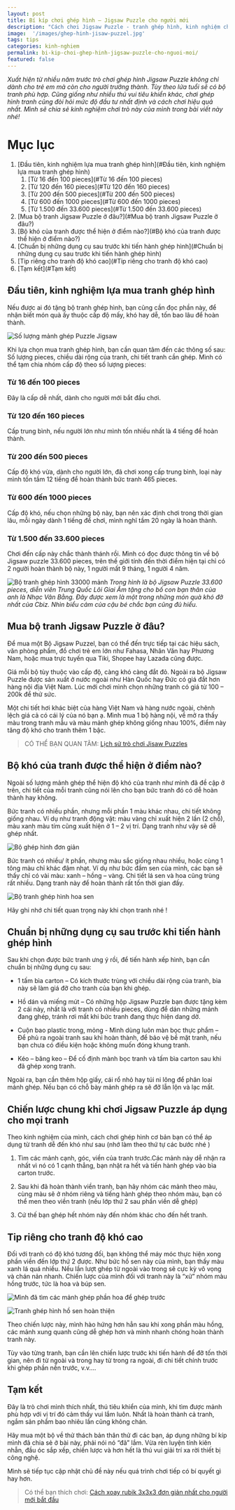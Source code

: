 ```yaml
---
layout: post
title: Bí kíp chơi ghép hình – Jigsaw Puzzle cho người mới
description: "Cách chơi Jigsaw Puzzle - tranh ghép hình, kinh nghiệm chọn tranh Jigsaw và bí quyết chơi dành cho người lớn được chia sẻ chi tiết nhất."
image:  '/images/ghep-hinh-jisaw-puzzel.jpg'
tags: tips
categories: kinh-nghiem
permalink: bi-kip-choi-ghep-hinh-jigsaw-puzzle-cho-nguoi-moi/
featured: false
---
```


_Xuất hiện từ nhiều năm trước trò chơi ghép hình Jigsaw Puzzle không chỉ dành cho trẻ em mà còn cho người trưởng thành. Tùy theo lứa tuổi sẽ có bộ tranh phù hợp. Cũng giống như nhiều thú vui tiêu khiển khác, chơi ghép hình tranh cũng đòi hỏi mức độ đầu tư nhất định và cách chơi hiệu quả nhất. Mình sẽ chia sẻ kinh nghiệm chơi trò này của mình trong bài viết này nhé!_

# Mục lục
1. [Đầu tiên, kinh nghiệm lựa mua tranh ghép hình](#Đầu tiên, kinh nghiệm lựa mua tranh ghép hình)
    1. [Từ 16 đến 100 pieces](#Từ 16 đến 100 pieces)
    2. [Từ 120 đến 160 pieces](#Từ 120 đến 160 pieces)
    3. [Từ 200 đến 500 pieces](#Từ 200 đến 500 pieces)
    4. [Từ 600 đến 1000 pieces](#Từ 600 đến 1000 pieces)
    5. [Từ 1.500 đến 33.600 pieces](#Từ 1.500 đến 33.600 pieces)
2. [Mua bộ tranh Jigsaw Puzzle ở đâu?](#Mua bộ tranh Jigsaw Puzzle ở đâu?)
3. [Bộ khó của tranh được thể hiện ở điểm nào?](#Bộ khó của tranh được thể hiện ở điểm nào?)
4. [Chuẩn bị những dụng cụ sau trước khi tiến hành ghép hình](#Chuẩn bị những dụng cụ sau trước khi tiến hành ghép hình)
5. [Tip riêng cho tranh độ khó cao](#Tip riêng cho tranh độ khó cao)
6. [Tạm kết](#Tạm kết)

## Đầu tiên, kinh nghiệm lựa mua tranh ghép hình <a name="Đầu tiên, kinh nghiệm lựa mua tranh ghép hình"></a>

Nếu được ai đó tặng bộ tranh ghép hình, bạn cũng cần đọc phần này, để nhận biết món quà ấy thuộc cấp độ mấy, khó hay dễ, tốn bao lâu để hoàn thành.

![Số lượng mảnh ghép Puzzle Jigsaw](/images/kich-thuoc-so-manh--trang-jigsaw-Puzzle.jpg)

Khi lựa chọn mua tranh ghép hình, bạn cần quan tâm đến các thông số sau: Số lượng pieces, chiều dài rộng của tranh, chi tiết tranh cần ghép.
Mình có thể tạm chia nhóm cấp độ theo số lượng pieces:

### Từ 16 đến 100 pieces <a name="Từ 16 đến 100 pieces"></a>

Đây là cấp dễ nhất, dành cho người mới bắt đầu chơi.

### Từ 120 đến 160 pieces <a name="Từ 120 đến 160 pieces"></a>

Cấp trung bình, nếu người lớn như mình tốn nhiều nhất là 4 tiếng để hoàn thành.

### Từ 200 đến 500 pieces <a name="Từ 200 đến 500 pieces"></a>
 
Cấp độ khó vừa, dành cho người lớn, đã chơi xong cấp trung bình, loại này mình tốn tầm 12 tiếng để hoàn thành bức tranh 465 pieces.

### Từ 600 đến 1000 pieces <a name="Từ 600 đến 1000 pieces"></a>

Cấp độ khó, nếu chọn những bộ này, bạn nên xác định chơi trong thời gian lâu, mỗi ngày dành 1 tiếng để chơi, mình nghĩ tầm 20 ngày là hoàn thành.

### Từ 1.500 đến 33.600 pieces <a name="Từ 1.500 đến 33.600 pieces"></a>

Chơi đến cấp này chắc thành thánh rồi. Mình có đọc được thông tin về bộ Jigsaw puzzle 33.600 pieces, trên thế giới tính đến thời điểm hiện tại chỉ có 2 người hoàn thành bộ này, 1 người mất 9 tháng, 1 người 4 năm.

![Bộ tranh ghép hình 33000 mảnh](/images/bo-xep-hinh-jigsaw-puzzle-33000.jpg)
_Trong hình là bộ Jigsaw Puzzle 33.600 pieces, diễn viên Trung Quốc Lôi Giai Âm tặng cho bố con bạn thân của anh là Nhạc Vân Bằng. Đây được xem là một trong những món quà khó đỡ nhất của Cbiz. Nhìn biểu cảm của cậu bé chắc bạn cũng đủ hiểu._

## Mua bộ tranh Jigsaw Puzzle ở đâu? <a name="Mua bộ tranh Jigsaw Puzzle ở đâu? "></a>

Để mua một Bộ Jigsaw Puzzel, bạn có thể đến trực tiếp tại các hiệu sách, văn phòng phẩm, đồ chơi trẻ em lớn như Fahasa, Nhân Văn hay Phương Nam, hoặc mua trực tuyến qua Tiki, Shopee hay Lazada cũng được.

Giá mỗi bộ tùy thuộc vào cấp độ, càng khó càng đắt đỏ. Ngoài ra bộ Jigsaw Puzzle được sản xuất ở nước ngoài như Hàn Quốc hay Đức có giá đắt  hơn hàng nội địa Việt Nam. Lúc mới chơi mình chọn những tranh có giá từ 100 – 200k để thử sức.

Một chi tiết hơi khác biệt của hàng Việt Nam và hàng nước ngoài, chênh lệch giá cả có cái lý của nó bạn ạ. Mình mua 1 bộ hàng nội, về mở ra thấy màu trong tranh mẫu và màu mảnh ghép không giống nhau 100%, điểm này tăng độ khó cho tranh thêm 1 bậc.

> CÓ THỂ BẠN QUAN TÂM: [Lịch sử trò chơi Jisaw Puzzles](https://vegiang.com/lich-su-jigsaw-puzzles-tranh-xep-hinh/)

## Bộ khó của tranh được thể hiện ở điểm nào? <a name="Bộ khó của tranh được thể hiện ở điểm nào?"></a>

Ngoài số lượng mảnh ghép thể hiện độ khó của tranh như mình đã đề cập ở trên, chi tiết của mỗi tranh cũng nói lên cho bạn bức tranh đó có dễ hoàn thành hay không.

Bức tranh có nhiều phần, nhưng mỗi phần 1 màu khác nhau, chi tiết không giống nhau. Ví dụ như tranh động vật: màu vàng chỉ xuất hiện 2 lần (2 chỗ), màu xanh màu tím cũng xuất hiện ở 1 – 2 vị trí. Dạng tranh như vậy sẽ dễ ghép nhất.

![Bộ ghép hình đơn giản](/images/ghep-hinh-jisaw-puzzel.jpg)

Bức tranh có nhiều/ ít phần, nhưng màu sắc giống nhau nhiều, hoặc cùng 1 tông màu chỉ khác đậm nhạt. Ví dụ như bức đầm sen của mình, các bạn sẽ thấy chỉ có vài màu: xanh – hồng – vàng. Chi tiết lá sen và hoa cũng trùng rất nhiều. Dạng tranh này để hoàn thành rất tốn thời gian đấy.

![Bộ tranh ghép hình hoa sen](/images/hop-tranh-ghep-hinh-Jigsaw-puzzle.jpg)

Hãy ghi nhớ chi tiết quan trọng này khi chọn tranh nhé ! 

## Chuẩn bị những dụng cụ sau trước khi tiến hành ghép hình <a name="Chuẩn bị những dụng cụ sau trước khi tiến hành ghép hình"></a>

Sau khi chọn được bức tranh ưng ý rồi, để tiến hành xếp hình, bạn cần chuẩn bị những dụng cụ sau:

- 1 tấm bìa carton – Có kích thước trùng với chiều dài rộng của tranh, bìa này sẽ làm giá đỡ cho tranh của bạn khi ghép.

- Hồ dán và miếng mút – Có những hộp Jigsaw Puzzle bạn được tặng kèm 2 cái này, nhất là với tranh có nhiều pieces, dùng để dán những mảnh đang ghép, tránh rơi mất khi bức tranh đang thực hiện dang dở.

- Cuộn bao plastic trong, mỏng - Mình dùng luôn màn bọc thực phẩm – Để phủ ra ngoài tranh sau khi hoàn thành, để bảo vệ bề mặt tranh, nếu bạn chưa có điều kiện hoặc không muốn đóng khung tranh.

- Kéo – băng keo – Để cố định mành bọc tranh và tấm bìa carton sau khi đã ghép xong tranh.

Ngoài ra, bạn cần thêm hộp giấy, cái rổ nhỏ hay túi ni lông để phân loai mảnh ghép. Nếu bạn có chỗ bày mảnh ghép ra sẽ đỡ lẫn lộn và lạc mất.

## Chiến lược chung khi chơi Jigsaw Puzzle áp dụng cho mọi tranh <a name="Chiến lược chung khi chơi Jigsaw Puzzle áp dụng cho mọi tranh"></a>

Theo kinh nghiệm của mình, cách chơi ghép hình cơ bản bạn có thể áp dụng từ tranh dễ đến khó như sau (nhớ làm theo thứ tự các bước nhé )

1.	Tìm các mảnh cạnh, góc, viền của tranh trước.Các mảnh này dễ nhận ra nhất vì nó có 1 cạnh thẳng, bạn nhặt ra hết và tiến hành ghép vào bìa carton trước.

2.	Sau khi đã hoàn thành viền tranh, bạn hãy nhóm các mảnh theo màu, cùng màu sẽ ở nhóm riêng và tiếng hành ghép theo nhóm màu, bạn có thể men theo viền tranh (nếu lớp thứ 2 sau phần viền dễ ghép)

3.	Cứ thế bạn ghép hết nhóm này đến nhóm khác cho đến hết tranh.

## Tip riêng cho tranh độ khó cao <a name="Tip riêng cho tranh độ khó cao"></a>

Đối với tranh có độ khó tương đối, bạn không thể máy móc thực hiện xong phần viền đến lớp thứ 2 được. Như bức hồ sen này của mình, bạn thấy màu xanh lá quá nhiều. Nếu lần lượt ghép từ ngoài vào trong sẽ cực kỳ vô vọng và chán nản nhanh. Chiến lược của mình đối với tranh này là “xử” nhóm màu hồng trước, tức là hoa và búp sen.

![Mình đã tìm các mảnh ghép phần hoa để ghép trước](/images/cach-ghep-hinh-ho-sen.jpg)

![Tranh ghép hình hồ sen hoàn thiện](/images/bo-tranh-jigsaw-Puzzle-ho-sen.jpg)

Theo chiến lược này, mình hào hứng hơn hẳn sau khi xong phần màu hồng, các mảnh xung quanh cũng dễ ghép hơn và mình nhanh chóng hoàn thành tranh này.

Tùy vào từng tranh, bạn cần lên chiến lược trước khi tiến hành để đỡ tốn thời gian, nên đi từ ngoài và trong hay từ trong ra ngoài, đi chi tiết chính trước khi ghép phần nền trước, v.v….

## Tạm kết <a name="Tạm kết"></a>

Đây là trò chơi mình thích nhất, thú tiêu khiển của mình, khi tìm được mảnh phù hợp với vị trí đó cảm thấy vui lắm luôn. Nhất là hoàn thành cả tranh, ngắm sản phẩm bao nhiêu lần cũng không chán.

Hãy mua một bộ về thử thách bản thân thử đi các bạn, áp dụng những bí kíp mình đã chia sẻ ở bài này, phải nói nó “đã” lắm. Vừa rèn luyện tính kiên nhẫn, đầu óc sắp xếp, chiến lược và hơn hết là thú vui giải trí xa rời thiết bị công nghệ.

Mình sẽ tiếp tục cập nhật chủ đề này nếu quá trình chơi tiếp có bí quyết gì hay hơn.

> Có thể bạn thích chơi: [Cách xoay rubik 3x3x3 đơn giản nhất cho người mới bắt đầu](https://vegiang.com/cach-choi-rubik-3x3x3-don-gian-nhat/)
